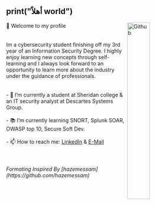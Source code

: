 ## print("أهلاً world") 

<!--
**Ab-Mhd/Ab-Mhd** is a ✨ _special_ ✨ repository because its `README.md` (this file) appears on your GitHub profile. --!>


<img width="35%" align="right" alt="Github" src="https://user-images.githubusercontent.com/48678280/88862734-4903af80-d201-11ea-968b-9c939d88a37c.gif" />

👋 Welcome to my profile

<br><br><br>

Im a cybersecurity student finishing off my 3rd year of an Information Security Degree. I highly enjoy learning new concepts through self-learning and I always look forward to an opportunity to learn more about the industry under the guidance of professionals.
 

 


<br><br><br>
- 🔭 I’m currently a student at Sheridan college & an IT security analyst at Descartes Systems Group. <br><br>
- 📚 I’m currently learning  SNORT, Splunk SOAR, OWASP top 10, Secure Soft Dev.<br><br>
- 📫 How to reach me: <a href="https://www.linkedin.com/in/abmhd" value="" >LinkedIn</a> & <a href="mailto:ab.mhd@pm.me"> E-Mail </a> <br>



<br><br><br>
<span font-size=:"small"> <i>Formating Inspired By [hazemessam](https://github.com/hazemessam)</i></span>
 
